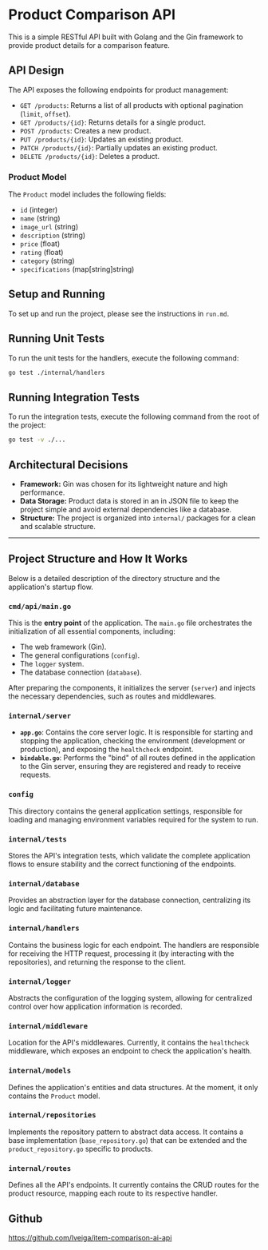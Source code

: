 # Product Comparison API

This is a simple RESTful API built with Golang and the Gin framework to provide product details for a comparison feature.

## API Design

The API exposes the following endpoints for product management:

- `GET /products`: Returns a list of all products with optional pagination (`limit`, `offset`).
- `GET /products/{id}`: Returns details for a single product.
- `POST /products`: Creates a new product.
- `PUT /products/{id}`: Updates an existing product.
- `PATCH /products/{id}`: Partially updates an existing product.
- `DELETE /products/{id}`: Deletes a product.

### Product Model

The `Product` model includes the following fields:

- `id` (integer)
- `name` (string)
- `image_url` (string)
- `description` (string)
- `price` (float)
- `rating` (float)
- `category` (string)
- `specifications` (map[string]string)

## Setup and Running

To set up and run the project, please see the instructions in `run.md`.

## Running Unit Tests

To run the unit tests for the handlers, execute the following command:

```sh
go test ./internal/handlers
```

## Running Integration Tests

To run the integration tests, execute the following command from the root of the project:

```sh
go test -v ./...
```

## Architectural Decisions

- **Framework:** Gin was chosen for its lightweight nature and high performance.
- **Data Storage:** Product data is stored in an in JSON file to keep the project simple and avoid external dependencies like a database.
- **Structure:** The project is organized into `internal/` packages for a clean and scalable structure.

---

## Project Structure and How It Works

Below is a detailed description of the directory structure and the application's startup flow.

### `cmd/api/main.go`

This is the **entry point** of the application. The `main.go` file orchestrates the initialization of all essential components, including:
- The web framework (Gin).
- The general configurations (`config`).
- The `logger` system.
- The database connection (`database`).

After preparing the components, it initializes the server (`server`) and injects the necessary dependencies, such as routes and middlewares.

### `internal/server`

- **`app.go`**: Contains the core server logic. It is responsible for starting and stopping the application, checking the environment (development or production), and exposing the `healthcheck` endpoint.
- **`bindable.go`**: Performs the "bind" of all routes defined in the application to the Gin server, ensuring they are registered and ready to receive requests.

### `config`

This directory contains the general application settings, responsible for loading and managing environment variables required for the system to run.

### `internal/tests`

Stores the API's integration tests, which validate the complete application flows to ensure stability and the correct functioning of the endpoints.

### `internal/database`

Provides an abstraction layer for the database connection, centralizing its logic and facilitating future maintenance.

### `internal/handlers`

Contains the business logic for each endpoint. The handlers are responsible for receiving the HTTP request, processing it (by interacting with the repositories), and returning the response to the client.

### `internal/logger`

Abstracts the configuration of the logging system, allowing for centralized control over how application information is recorded.

### `internal/middleware`

Location for the API's middlewares. Currently, it contains the `healthcheck` middleware, which exposes an endpoint to check the application's health.

### `internal/models`

Defines the application's entities and data structures. At the moment, it only contains the `Product` model.

### `internal/repositories`

Implements the repository pattern to abstract data access. It contains a base implementation (`base_repository.go`) that can be extended and the `product_repository.go` specific to products.

### `internal/routes`

Defines all the API's endpoints. It currently contains the CRUD routes for the product resource, mapping each route to its respective handler.

## Github
https://github.com/lveiga/item-comparison-ai-api